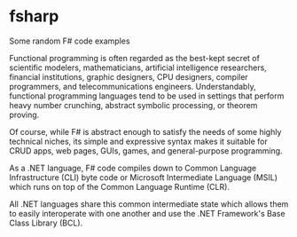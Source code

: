 fsharp
======

Some random F# code examples

Functional programming is often regarded as the best-kept secret of scientific modelers, mathematicians, 
artificial intelligence researchers, financial institutions, graphic designers, CPU designers, 
compiler programmers, and telecommunications engineers. Understandably, functional programming languages 
tend to be used in settings that perform heavy number crunching, abstract symbolic processing, or theorem proving. 

Of course, while F# is abstract enough to satisfy the needs of some highly technical niches, 
its simple and expressive syntax makes it suitable for CRUD apps, web pages, GUIs, games, 
and general-purpose programming.

As a .NET language, F# code compiles down to Common Language Infrastructure (CLI) byte code or 
Microsoft Intermediate Language (MSIL) which runs on top of the Common Language Runtime (CLR). 

All .NET languages share this common intermediate state which allows them to easily interoperate with one another 
and use the .NET Framework's Base Class Library (BCL).
